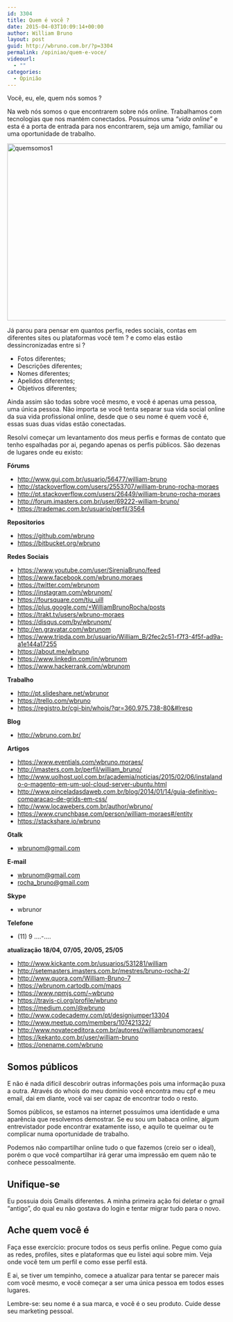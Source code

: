 ```yaml
---
id: 3304
title: Quem é você ?
date: 2015-04-03T10:09:14+00:00
author: William Bruno
layout: post
guid: http://wbruno.com.br/?p=3304
permalink: /opiniao/quem-e-voce/
videourl:
  - ""
categories:
  - Opinião
---
```

Você, eu, ele, quem nós somos ?

Na web nós somos o que encontrarem sobre nós online. Trabalhamos com tecnologias que nos mantém conectados. Possuímos uma _&#8220;vida online&#8221;_ e esta é a porta de entrada para nos encontrarem, seja um amigo, familiar ou uma oportunidade de trabalho.

<img class="aligncenter size-full wp-image-3305" src="/wp-content/uploads/2015/04/quemsomos1.jpg" alt="quemsomos1" width="800" height="407" />

<!--more-->

Já parou para pensar em quantos perfis, redes sociais, contas em diferentes sites ou plataformas você tem ? e como elas estão dessincronizadas entre si ?

<ul class="bullet">
  <li>
    Fotos diferentes;
  </li>
  <li>
    Descrições diferentes;
  </li>
  <li>
    Nomes diferentes;
  </li>
  <li>
    Apelidos diferentes;
  </li>
  <li>
    Objetivos diferentes;
  </li>
</ul>

Ainda assim são todas sobre você mesmo, e você é apenas uma pessoa, uma única pessoa. Não importa se você tenta separar sua vida social online da sua vida profissional online, desde que o seu nome é quem você é, essas suas duas vidas estão conectadas.

Resolvi começar um levantamento dos meus perfis e formas de contato que tenho espalhadas por ai, pegando apenas os perfis públicos. São dezenas de lugares onde eu existo:

**Fórums**

<ul class="bullet">
  <li>
    <a href="http://www.guj.com.br/usuario/56477/william-bruno">http://www.guj.com.br/usuario/56477/william-bruno</a>
  </li>
  <li>
    <a href="http://stackoverflow.com/users/2553707/william-bruno-rocha-moraes">http://stackoverflow.com/users/2553707/william-bruno-rocha-moraes</a>
  </li>
  <li>
    <a href="http://pt.stackoverflow.com/users/26449/william-bruno-rocha-moraes">http://pt.stackoverflow.com/users/26449/william-bruno-rocha-moraes</a>
  </li>
  <li>
    <a href="http://forum.imasters.com.br/user/69222-william-bruno/">http://forum.imasters.com.br/user/69222-william-bruno/</a>
  </li>
  <li>
    <a href="https://trademac.com.br/usuario/perfil/3564">https://trademac.com.br/usuario/perfil/3564</a>
  </li>
</ul>

**Repositorios**

<ul class="bullet">
  <li>
    <a href="https://github.com/wbruno">https://github.com/wbruno</a>
  </li>
  <li>
    <a href="https://bitbucket.org/wbruno">https://bitbucket.org/wbruno</a>
  </li>
</ul>

**Redes Sociais**

<ul class="bullet">
  <li>
    <a href="https://www.youtube.com/user/SireniaBruno/feed">https://www.youtube.com/user/SireniaBruno/feed</a>
  </li>
  <li>
    <a href="https://www.facebook.com/wbruno.moraes">https://www.facebook.com/wbruno.moraes</a>
  </li>
  <li>
    <a href="https://twitter.com/wbrunom">https://twitter.com/wbrunom</a>
  </li>
  <li>
    <a href="https://instagram.com/wbrunom/">https://instagram.com/wbrunom/</a>
  </li>
  <li>
    <a href="https://foursquare.com/tiu_uill">https://foursquare.com/tiu_uill</a>
  </li>
  <li>
    <a href="https://plus.google.com/+WilliamBrunoRocha/posts">https://plus.google.com/+WilliamBrunoRocha/posts</a>
  </li>
  <li>
    <a href="https://trakt.tv/users/wbruno-moraes">https://trakt.tv/users/wbruno-moraes</a>
  </li>
  <li>
    <a href="https://disqus.com/by/wbrunom/">https://disqus.com/by/wbrunom/</a>
  </li>
  <li>
    <a href="http://en.gravatar.com/wbrunom">http://en.gravatar.com/wbrunom</a>
  </li>
  <li>
    <a href="https://www.tripda.com.br/usuario/William_B/2fec2c51-f7f3-4f5f-ad9a-a1e144a17255">https://www.tripda.com.br/usuario/William_B/2fec2c51-f7f3-4f5f-ad9a-a1e144a17255</a>
  </li>
  <li>
    <a href="https://about.me/wbruno">https://about.me/wbruno</a>
  </li>
  <li>
    <a href="https://www.linkedin.com/in/wbrunom">https://www.linkedin.com/in/wbrunom</a>
  </li>
  <li>
    <a href="https://www.hackerrank.com/wbrunom">https://www.hackerrank.com/wbrunom</a>
  </li>
</ul>

**Trabalho**

<ul class="bullet">
  <li>
    <a href="http://pt.slideshare.net/wbrunor">http://pt.slideshare.net/wbrunor</a>
  </li>
  <li>
    <a href="https://trello.com/wbruno">https://trello.com/wbruno</a>
  </li>
  <li>
    <a href="https://registro.br/cgi-bin/whois/?qr=360.975.738-80&#lresp">https://registro.br/cgi-bin/whois/?qr=360.975.738-80&#lresp</a>
  </li>
</ul>

**Blog**

<ul class="bullet">
  <li>
    <a href="http://wbruno.com.br/">http://wbruno.com.br/</a>
  </li>
</ul>

**Artigos**

<ul class="bullet">
  <li>
    <a href="https://www.eventials.com/wbruno.moraes/">https://www.eventials.com/wbruno.moraes/</a>
  </li>
  <li>
    <a href="http://imasters.com.br/perfil/william_bruno/">http://imasters.com.br/perfil/william_bruno/</a>
  </li>
  <li>
    <a href="http://www.uolhost.uol.com.br/academia/noticias/2015/02/06/instalando-o-magento-em-um-uol-cloud-server-ubuntu.html">http://www.uolhost.uol.com.br/academia/noticias/2015/02/06/instalando-o-magento-em-um-uol-cloud-server-ubuntu.html</a>
  </li>
  <li>
    <a href="http://www.pinceladasdaweb.com.br/blog/2014/01/14/guia-definitivo-comparacao-de-grids-em-css/">http://www.pinceladasdaweb.com.br/blog/2014/01/14/guia-definitivo-comparacao-de-grids-em-css/</a>
  </li>
  <li>
    <a href="http://www.locawebers.com.br/author/wbruno/">http://www.locawebers.com.br/author/wbruno/</a>
  </li>
  <li>
    <a href="https://www.crunchbase.com/person/william-moraes#/entity">https://www.crunchbase.com/person/william-moraes#/entity</a>
  </li>
  <li>
    <a href="https://stackshare.io/wbruno">https://stackshare.io/wbruno</a>
  </li>
</ul>

**Gtalk**

<ul class="bullet">
  <li>
    <a href="mailto:wbrunom@gmail.com">wbrunom@gmail.com</a>
  </li>
</ul>

**E-mail**

<ul class="bullet">
  <li>
    <a href="mailto:wbrunom@gmail.com">wbrunom@gmail.com</a>
  </li>
  <li>
    <a href="mailto:rocha_bruno@gmail.com">rocha_bruno@gmail.com</a>
  </li>
</ul>

**Skype**

<ul class="bullet">
  <li>
    wbrunor
  </li>
</ul>

**Telefone**

<ul class="bullet">
  <li>
    (11) 9 &#8230;.-&#8230;.
  </li>
</ul>

**atualização 18/04, 07/05, 20/05, 25/05**

  * <http://www.kickante.com.br/usuarios/531281/william>
  * <http://setemasters.imasters.com.br/mestres/bruno-rocha-2/>
  * <http://www.quora.com/William-Bruno-7>
  * <https://wbrunom.cartodb.com/maps>
  * <https://www.npmjs.com/~wbruno>
  * <https://travis-ci.org/profile/wbruno>
  * <https://medium.com/@wbruno>
  * <http://www.codecademy.com/pt/designjumper13304>
  * <http://www.meetup.com/members/107421322/>
  * <http://www.novateceditora.com.br/autores//williambrunomoraes/>
  * <https://kekanto.com.br/user/william-bruno>
  * <https://onename.com/wbruno>

## Somos públicos

E não é nada difícil descobrir outras informações pois uma informação puxa a outra. Através do whois do meu domínio você encontra meu cpf e meu email, dai em diante, você vai ser capaz de encontrar todo o resto.

Somos públicos, se estamos na internet possuímos uma identidade e uma aparência que resolvemos demostrar. Se eu sou um babaca online, algum entrevistador pode encontrar exatamente isso, e aquilo te queimar ou te complicar numa oportunidade de trabalho.

Podemos não compartilhar online tudo o que fazemos (creio ser o ideal), porém o que você compartilhar irá gerar uma impressão em quem não te conhece pessoalmente.

## Unifique-se

Eu possuia dois Gmails diferentes. A minha primeira ação foi deletar o gmail &#8220;antigo&#8221;, do qual eu não gostava do login e tentar migrar tudo para o novo.

## Ache quem você é

Faça esse exercício: procure todos os seus perfis online. Pegue como guia as redes, profiles, sites e plataformas que eu listei aqui sobre mim. Veja onde você tem um perfil e como esse perfil está.

E ai, se tiver um tempinho, comece a atualizar para tentar se parecer mais com você mesmo, e você começar a ser uma única pessoa em todos esses lugares.

Lembre-se: seu nome é a sua marca, e você é o seu produto. Cuide desse seu marketing pessoal.

